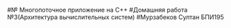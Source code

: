 #№ Многопоточное приложение на C++
#Домашняя работа №3(Архитектура вычислительных систем)
#Мурзабеков Султан БПИ195
